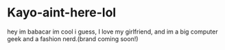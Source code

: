 # Kayo-aint-here-lol
hey im babacar im cool i guess, I love my girlfriend, and im a big computer geek and a fashion nerd.(brand coming soon!)
